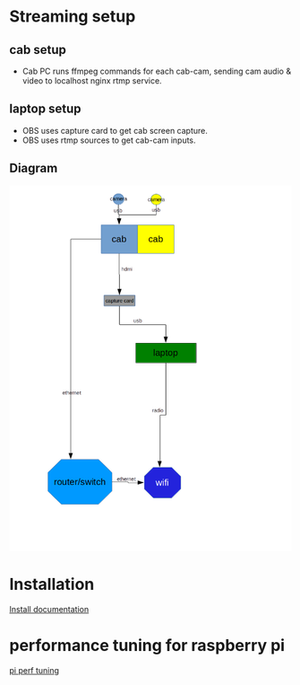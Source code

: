 # Streaming setup

## cab setup
* Cab PC runs ffmpeg commands for each cab-cam, sending cam audio & video to localhost nginx rtmp service.

## laptop setup
* OBS uses capture card to get cab screen capture.
* OBS uses rtmp sources to get cab-cam inputs.

## Diagram
<img src="images/stream-diagram.png" />

# Installation

[Install documentation](docs/install/readme.md)

# performance tuning for raspberry pi

[pi perf tuning](docs/performance.md)
